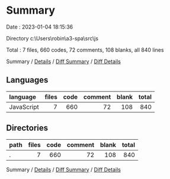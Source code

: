 # Summary

Date : 2023-01-04 18:15:36

Directory c:\\Users\\robin\\a3-spa\\src\\js

Total : 7 files,  660 codes, 72 comments, 108 blanks, all 840 lines

Summary / [Details](details.md) / [Diff Summary](diff.md) / [Diff Details](diff-details.md)

## Languages
| language | files | code | comment | blank | total |
| :--- | ---: | ---: | ---: | ---: | ---: |
| JavaScript | 7 | 660 | 72 | 108 | 840 |

## Directories
| path | files | code | comment | blank | total |
| :--- | ---: | ---: | ---: | ---: | ---: |
| . | 7 | 660 | 72 | 108 | 840 |

Summary / [Details](details.md) / [Diff Summary](diff.md) / [Diff Details](diff-details.md)